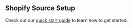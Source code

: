 ## Shopify Source Setup

Check out our [quick start guide](https://docs.event.dev/) to learn how to get started.